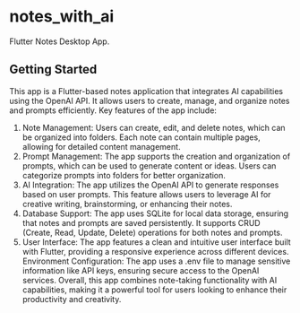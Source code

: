 # notes_with_ai

Flutter Notes Desktop App.

## Getting Started

This app is a Flutter-based notes application that integrates AI capabilities using the OpenAI API. It allows users to create, manage, and organize notes and prompts efficiently. 
Key features of the app include:
1. Note Management: Users can create, edit, and delete notes, which can be organized into folders. Each note can contain multiple pages, allowing for detailed content management.
2. Prompt Management: The app supports the creation and organization of prompts, which can be used to generate content or ideas. Users can categorize prompts into folders for better organization.
3. AI Integration: The app utilizes the OpenAI API to generate responses based on user prompts. This feature allows users to leverage AI for creative writing, brainstorming, or enhancing their notes.
4. Database Support: The app uses SQLite for local data storage, ensuring that notes and prompts are saved persistently. It supports CRUD (Create, Read, Update, Delete) operations for both notes and prompts.
5. User Interface: The app features a clean and intuitive user interface built with Flutter, providing a responsive experience across different devices.
Environment Configuration: The app uses a .env file to manage sensitive information like API keys, ensuring secure access to the OpenAI services.
Overall, this app combines note-taking functionality with AI capabilities, making it a powerful tool for users looking to enhance their productivity and creativity.
